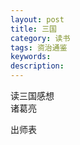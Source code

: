 ```yaml
---
layout: post
title: 三国
category: 读书
tags: 资治通鉴
keywords: 
description: 
---
```


读三国感想  
诸葛亮  

出师表

